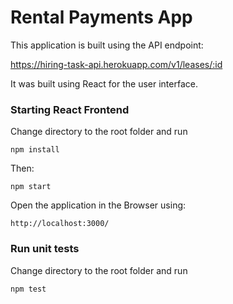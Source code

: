 # Rental Payments App

This application is built using the API endpoint:

https://hiring-task-api.herokuapp.com/v1/leases/:id

It was built using React for the user interface.

### Starting React Frontend

Change directory to the root folder and run

`npm install`

Then:

`npm start`

Open the application in the Browser using:

`http://localhost:3000/`

### Run unit tests

Change directory to the root folder and run

`npm test`
